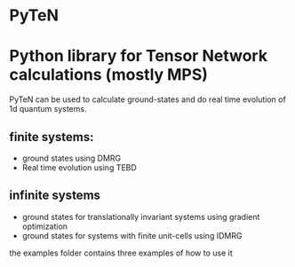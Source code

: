 # PyTeN
# Python library for Tensor Network calculations (mostly MPS)



PyTeN can be used to calculate ground-states and do real time evolution
of 1d quantum systems. 


## finite systems:

* ground states using DMRG
* Real time evolution using TEBD

## infinite systems

* ground states for translationally invariant systems using gradient optimization
* ground states for systems with finite unit-cells using IDMRG

the examples folder contains three examples of how to use it



